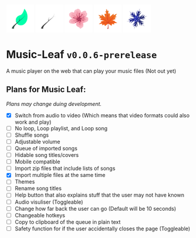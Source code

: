 <div>
    <img src="logos/default.png" height="75" width="75">
    <img src="logos/amoled.png" height="75" width="75">
    <img src="logos/cherryblossom.png" height="75" width="75">
    <img src="logos/autumn.png" height="75" width="75">
    <img src="logos/winter.png" height="75" width="75">
</div>

# Music-Leaf `v0.0.6-prerelease`
A music player on the web that can play your music files (Not out yet)

## Plans for Music Leaf:
_Plans may change duing development._
- [X] Switch from audio to video (Which means that video formats could also work and play)
- [ ] No loop, Loop playlist, and Loop song
- [ ] Shuffle songs
- [ ] Adjustable volume
- [ ] Queue of imported songs
- [ ] Hidable song titles/covers
- [ ] Mobile compatible
- [ ] Import zip files that include lists of songs
- [X] Import multiple files at the same time
- [ ] Themes
- [ ] Rename song titles
- [ ] Help button that also explains stuff that the user may not have known
- [ ] Audio visuliser (Toggleable)
- [ ] Change how far back the user can go (Default will be 10 seconds)
- [ ] Changeable hotkeys
- [ ] Copy to clipboard of the queue in plain text
- [ ] Safety function for if the user accidentally closes the page (Toggleable)

